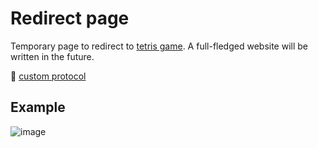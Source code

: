 # Redirect page
Temporary page to redirect to [tetris game](https://github.com/vitaliysheshkoff/Tetris-Multiplayer). A full-fledged website will be written in the future.

:link: [custom protocol](https://medium.com/swlh/custom-protocol-handling-how-to-8ac41ff651eb)

## Example
![image](https://user-images.githubusercontent.com/55100820/153743028-63cdaf3f-2664-49e2-b6f3-b76a52e8d526.png)
